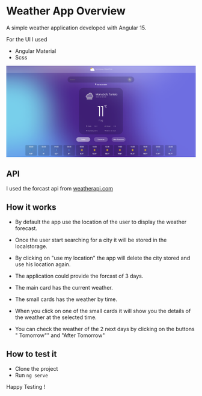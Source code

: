 # Weather App Overview

A simple weather application developed with Angular 15.

For the UI I used 
  - Angular Material
  - Scss 
  
<img src="src/assets/weather-app-overview-1.png" />

## API 

I used the forcast api from [weatherapi.com](https://www.weatherapi.com/)

## How it works

- By default the app use the location of the user to display the weather forecast.

- Once the user start searching for a city it will be stored in the localstorage.

- By clicking on "use my location" the app will delete the city stored and use his location again.

- The application could provide the forcast of 3 days.

- The main card has the current weather.
- The small cards has the weather by time.
- When you click on one of the small cards it will show you the details of the weather at the selected time.
- You can check the weather of the 2 next days by clicking on the buttons " Tomorrow"" and "After Tomorrow"

## How to test it 

- Clone the project 
- Run ``ng serve`` 

Happy Testing !
